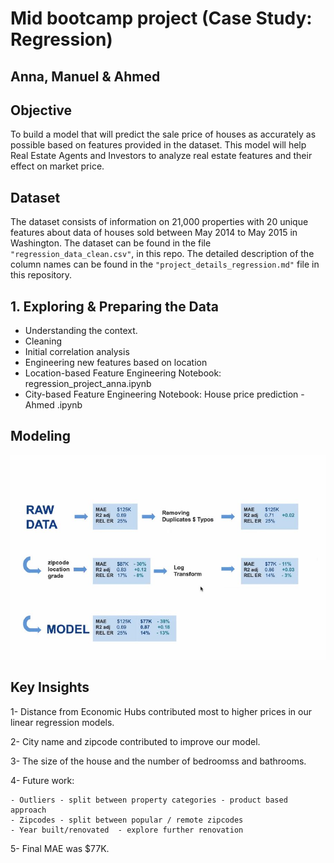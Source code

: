 # Mid bootcamp project (Case Study: Regression)
## Anna, Manuel & Ahmed

## Objective

To build a model that will predict the sale price of houses as accurately as possible based on features provided in the dataset. This  model will help Real Estate Agents and Investors to analyze real estate features and their effect on market price.


## Dataset

The dataset consists of information on 21,000 properties with 20 unique features about data of houses sold between May 2014 to May 2015 in Washington. The dataset can be found in the file `"regression_data_clean.csv"`, in this repo. The detailed description of the column names can be found in the `"project_details_regression.md"` file in this repository. 

##  1. Exploring & Preparing the Data

- Understanding the context.
- Cleaning
- Initial correlation analysis
- Engineering new features based on location
- Location-based Feature Engineering Notebook: regression_project_anna.ipynb
- City-based Feature Engineering Notebook: House price prediction - Ahmed .ipynb

## Modeling
<center> <img src="final.JPG" alt="Price Predictor Data "> 
</center>

## Key Insights

1- Distance from Economic Hubs contributed most to higher prices in our  linear regression models. 

2- City name and zipcode contributed to improve our model.

3- The size of the house and the number of bedroomss and bathrooms. 

4- Future work:
   
    - Outliers - split between property categories - product based approach
    - Zipcodes - split between popular / remote zipcodes
    - Year built/renovated  - explore further renovation

5- Final MAE was $77K.


